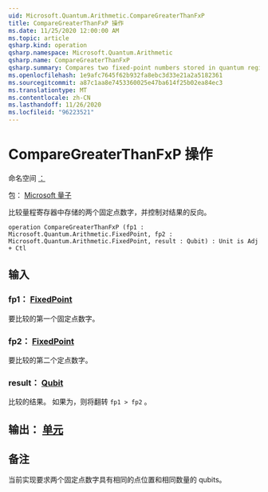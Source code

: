 ```yaml
---
uid: Microsoft.Quantum.Arithmetic.CompareGreaterThanFxP
title: CompareGreaterThanFxP 操作
ms.date: 11/25/2020 12:00:00 AM
ms.topic: article
qsharp.kind: operation
qsharp.namespace: Microsoft.Quantum.Arithmetic
qsharp.name: CompareGreaterThanFxP
qsharp.summary: Compares two fixed-point numbers stored in quantum registers, and controls a flip on the result.
ms.openlocfilehash: 1e9afc7645f62b932fa8ebc3d33e21a2a5182361
ms.sourcegitcommit: a87c1aa8e7453360025e47ba614f25b02ea84ec3
ms.translationtype: MT
ms.contentlocale: zh-CN
ms.lasthandoff: 11/26/2020
ms.locfileid: "96223521"
---
```

# <a name="comparegreaterthanfxp-operation"></a>CompareGreaterThanFxP 操作

命名空间 [：](xref:Microsoft.Quantum.Arithmetic)

包： [Microsoft 量子](https://nuget.org/packages/Microsoft.Quantum.Numerics)


比较量程寄存器中存储的两个固定点数字，并控制对结果的反向。

```qsharp
operation CompareGreaterThanFxP (fp1 : Microsoft.Quantum.Arithmetic.FixedPoint, fp2 : Microsoft.Quantum.Arithmetic.FixedPoint, result : Qubit) : Unit is Adj + Ctl
```


## <a name="input"></a>输入

### <a name="fp1--fixedpoint"></a>fp1： [FixedPoint](xref:Microsoft.Quantum.Arithmetic.FixedPoint)

要比较的第一个固定点数字。


### <a name="fp2--fixedpoint"></a>fp2： [FixedPoint](xref:Microsoft.Quantum.Arithmetic.FixedPoint)

要比较的第二个定点数字。


### <a name="result--qubit"></a>result： [Qubit](xref:microsoft.quantum.lang-ref.qubit)

比较的结果。 如果为，则将翻转 `fp1 > fp2` 。



## <a name="output--unit"></a>输出： [单元](xref:microsoft.quantum.lang-ref.unit)



## <a name="remarks"></a>备注

当前实现要求两个固定点数字具有相同的点位置和相同数量的 qubits。